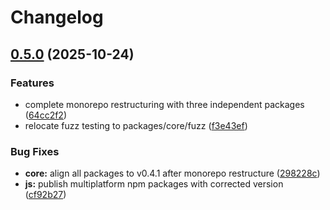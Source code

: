 # Changelog

## [0.5.0](https://github.com/maskdotdev/sombra/compare/sombra-v0.4.1...sombra-v0.5.0) (2025-10-24)


### Features

* complete monorepo restructuring with three independent packages ([64cc2f2](https://github.com/maskdotdev/sombra/commit/64cc2f2c006ec162e79fcf59e5aa482c412489d1))
* relocate fuzz testing to packages/core/fuzz ([f3e43ef](https://github.com/maskdotdev/sombra/commit/f3e43ef2fc22c5f7dc69c1ea1fde63ee266f6773))


### Bug Fixes

* **core:** align all packages to v0.4.1 after monorepo restructure ([298228c](https://github.com/maskdotdev/sombra/commit/298228cb089610a9679c316be97e43054a34d081))
* **js:** publish multiplatform npm packages with corrected version ([cf92b27](https://github.com/maskdotdev/sombra/commit/cf92b27badd31c06b35189a292ce5fbd6ff96e26))
